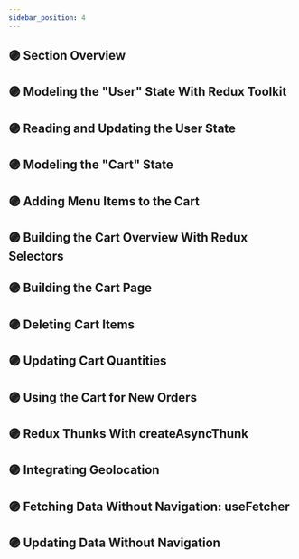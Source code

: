 ```yaml
---
sidebar_position: 4
---
```


## 🟣 Section Overview

## 🟣 Modeling the "User" State With Redux Toolkit

## 🟣 Reading and Updating the User State

## 🟣 Modeling the "Cart" State

## 🟣 Adding Menu Items to the Cart

## 🟣 Building the Cart Overview With Redux Selectors

## 🟣 Building the Cart Page

## 🟣 Deleting Cart Items

## 🟣 Updating Cart Quantities

## 🟣 Using the Cart for New Orders

## 🟣 Redux Thunks With createAsyncThunk

## 🟣 Integrating Geolocation

## 🟣 Fetching Data Without Navigation: useFetcher

## 🟣 Updating Data Without Navigation
